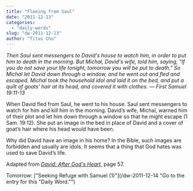```yaml
---
title: "Fleeing from Saul"
date: "2011-12-13"
categories: 
  - "daily-words"
slug: "dw-2011-12-13"
author: "Titus Chu"
---
```


_Then Saul sent messengers to David's house to watch him, in order to put him to death in the morning. But Michal, David's wife, told him, saying, "If you do not save your life tonight, tomorrow you will be put to death." So Michal let David down through a window, and he went out and fled and escaped. Michal took the household idol and laid it on the bed, and put a quilt of goats' hair at its head, and covered it with clothes. — First Samuel 19:11-13_

When David fled from Saul, he went to his house. Saul sent messengers to watch for him and kill him in the morning. David’s wife, Michal, warned him of their plot and let him down through a window so that he might escape (1 Sam. 19:12). She put an image in the bed in place of David and a cover of goat’s hair where his head would have been.

Why did David have an image in his home? In the Bible, such images are forbidden and usually are idols. It seems that a thing that God hates was used to save David’s life.

Adapted from _[David: After God's Heart,](/book-david "Go to the listing for this book.")_ page 57.

Tomorrow: ["Seeking Refuge with Samuel (1)"](/dw-2011-12-14 "Go to the entry for this "Daily Word."")
